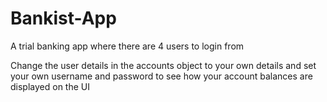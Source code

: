 # Bankist-App
A trial banking app where there are 4 users to login from 

Change the user details in the accounts object to your own details and set your own username and password to see how your account balances are displayed on the UI
